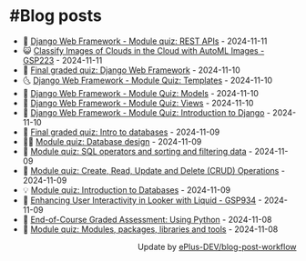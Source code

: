 # #Blog posts
<!-- BLOG-POST-LIST:START -->
- 🧰 [Django Web Framework - Module quiz: REST APIs](https://eplus.dev/django-web-framework-module-quiz-rest-apis) - 2024-11-11
- 😺 [Classify Images of Clouds in the Cloud with AutoML Images - GSP223](https://eplus.dev/classify-images-of-clouds-in-the-cloud-with-automl-images-gsp223) - 2024-11-11
- 🗽 [Final graded quiz: Django Web Framework](https://eplus.dev/final-graded-quiz-django-web-framework) - 2024-11-10
- 🌜 [Django Web Framework - Module Quiz: Templates](https://eplus.dev/django-web-framework-module-quiz-templates) - 2024-11-10
- 📝 [Django Web Framework - Module Quiz: Models](https://eplus.dev/django-web-framework-module-quiz-models) - 2024-11-10
- 🚀 [Django Web Framework - Module Quiz: Views](https://eplus.dev/django-web-framework-module-quiz-views) - 2024-11-10
- 💼 [Django Web Framework - Module Quiz: Introduction to Django](https://eplus.dev/django-web-framework-module-quiz-introduction-to-django) - 2024-11-10
- 🦣 [Final graded quiz: Intro to databases](https://eplus.dev/final-graded-quiz-intro-to-databases) - 2024-11-09
- 👨‍🏫 [Module quiz: Database design](https://eplus.dev/module-quiz-database-design) - 2024-11-09
- 🔭 [Module quiz: SQL operators and sorting and filtering data](https://eplus.dev/module-quiz-sql-operators-and-sorting-and-filtering-data) - 2024-11-09
- 🤡 [Module quiz: Create, Read, Update and Delete &lpar;CRUD&rpar; Operations](https://eplus.dev/module-quiz-create-read-update-and-delete-crud-operations) - 2024-11-09
- 💡 [Module quiz: Introduction to Databases](https://eplus.dev/module-quiz-introduction-to-databases) - 2024-11-09
- 🦣 [Enhancing User Interactivity in Looker with Liquid - GSP934](https://eplus.dev/enhancing-user-interactivity-in-looker-with-liquid-gsp934) - 2024-11-09
- 💪 [End-of-Course Graded Assessment: Using Python](https://eplus.dev/end-of-course-graded-assessment-using-python) - 2024-11-08
- 🤡 [Module quiz: Modules, packages, libraries and tools](https://eplus.dev/module-quiz-modules-packages-libraries-and-tools) - 2024-11-08<!-- BLOG-POST-LIST:END -->
<div align="right">
  Update by <a target="_blank"
    href="https://github.com/ePlus-DEV/blog-post-workflow">ePlus-DEV/blog-post-workflow</a>
</div>
